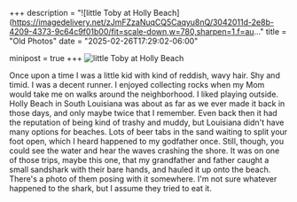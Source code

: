 +++
description = "![little Toby at Holly Beach](https://imagedelivery.net/zJmFZzaNuqCQ5Caqyu8nQ/3042011d-2e8b-4209-4373-9c64c9f01b00/fit=scale-down,w=780,sharpen=1,f=au..."
title      = "Old Photos"
date       = "2025-02-26T17:29:02-06:00"

minipost   = true
+++
![little Toby at Holly Beach](https://imagedelivery.net/zJmFZzaNuqC_Q5Caqyu8nQ/3042011d-2e8b-4209-4373-9c64c9f01b00/fit=scale-down,w=780,sharpen=1,f=auto,q=0.9,slow-connection-quality=0.3)

Once upon a time I was a little kid with kind of reddish, wavy hair. Shy and timid. I was a decent runner. I enjoyed collecting rocks when my Mom would take me on walks around the neighborhood. I liked playing outside. Holly Beach in South Louisiana was about as far as we ever made it back in those days, and only maybe twice that I remember. Even back then it had the reputation of being kind of trashy and muddy, but Louisiana didn't have many options for beaches. Lots of beer tabs in the sand waiting to split your foot open, which I heard happened to my godfather once. Still, though, you could see the water and hear the waves crashing the shore. It was on one of those trips, maybe this one, that my grandfather and father caught a small sandshark with their bare hands, and hauled it up onto the beach. There's a photo of them posing with it somewhere. I'm not sure whatever happened to the shark, but I assume they tried to eat it. 